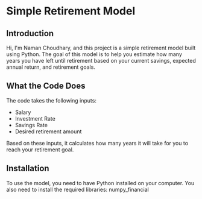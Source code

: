 # Simple Retirement Model

## Introduction

Hi, I'm Naman Choudhary, and this project is a simple retirement model built using Python. The goal of this model is to help you estimate how many years you have left until retirement based on your current savings, expected annual return, and retirement goals.

## What the Code Does

The code takes the following inputs:
- Salary
- Investment Rate
- Savings Rate
- Desired retirement amount

Based on these inputs, it calculates how many years it will take for you to reach your retirement goal.

## Installation

To use the model, you need to have Python installed on your computer. You also need to install the required libraries:
numpy_financial
